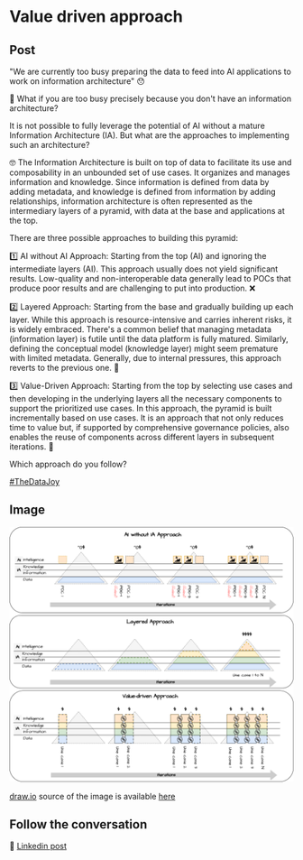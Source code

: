 # Value driven approach

## Post

"We are currently too busy preparing the data to feed into AI applications to work on information architecture" 😯 

🤔 What if you are too busy precisely because you don't have an information architecture?

It is not possible to fully leverage the potential of AI without a mature Information Architecture (IA). But what are the approaches to implementing such an architecture? 

🤓 The Information Architecture is built on top of data to facilitate its use and composability in an unbounded set of use cases. It organizes and manages information and knowledge. Since information is defined from data by adding metadata, and knowledge is defined from information by adding relationships, information architecture is often represented as the intermediary layers of a pyramid, with data at the base and applications at the top.

There are three possible approaches to building this pyramid:

1️⃣ AI without AI Approach:
Starting from the top (AI) and ignoring the intermediate layers (AI). This approach usually does not yield significant results. Low-quality and non-interoperable data generally lead to POCs that produce poor results and are challenging to put into production. ❌

2️⃣ Layered Approach:
Starting from the base and gradually building up each layer. While this approach is resource-intensive and carries inherent risks, it is widely embraced. There's a common belief that managing metadata (information layer) is futile until the data platform is fully matured. Similarly, defining the conceptual model (knowledge layer) might seem premature with limited metadata. Generally, due to internal pressures, this approach reverts to the previous one. 💸

3️⃣ Value-Driven Approach:
Starting from the top by selecting use cases and then developing in the underlying layers all the necessary components to support the prioritized use cases. In this approach, the pyramid is built incrementally based on use cases. It is an approach that not only reduces time to value but, if supported by comprehensive governance policies, also enables the reuse of components across different layers in subsequent iterations. 🚀

Which approach do you follow?

[#TheDataJoy](https://www.linkedin.com/feed/hashtag/?keywords=thedatajoy) 

## Image

![017-value-driven.png](../images/017-value-driven.png)

[draw.io](https://app.diagrams.net/) source of the image is available [here](../images/017-value-driven.drawio) 

## Follow the conversation

🔵 [Linkedin post]([https://www.linkedin.com/services/page/4a86bb310842a9550b/](https://www.linkedin.com/posts/andreagioia_thedatajoy-activity-7154107725344342017-tESH))




